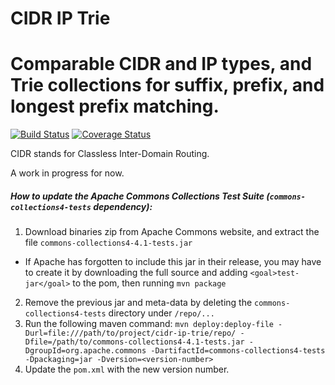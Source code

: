 # CIDR IP Trie
Comparable CIDR and IP types, and Trie collections for suffix, prefix, and longest prefix matching.
===================================================================================================
[![Build Status](https://travis-ci.org/veqryn/cidr-ip-trie.svg?branch=master)](https://travis-ci.org/veqryn/cidr-ip-trie)
[![Coverage Status](https://coveralls.io/repos/veqryn/cidr-ip-trie/badge.svg?branch=master&service=github)](https://coveralls.io/github/veqryn/cidr-ip-trie?branch=master)

CIDR stands for Classless Inter-Domain Routing.

A work in progress for now.

##### How to update the Apache Commons Collections Test Suite (`commons-collections4-tests` dependency):
1. Download binaries zip from Apache Commons website, and extract the file `commons-collections4-4.1-tests.jar`
  * If Apache has forgotten to include this jar in their release, you may have to create it by downloading the full source and adding `<goal>test-jar</goal>` to the pom, then running `mvn package`
2. Remove the previous jar and meta-data by deleting the `commons-collections4-tests` directory under `/repo/...`
3. Run the following maven command: `mvn deploy:deploy-file -Durl=file:///path/to/project/cidr-ip-trie/repo/ -Dfile=/path/to/commons-collections4-4.1-tests.jar -DgroupId=org.apache.commons -DartifactId=commons-collections4-tests -Dpackaging=jar -Dversion=<version-number>`
4. Update the `pom.xml` with the new version number.
